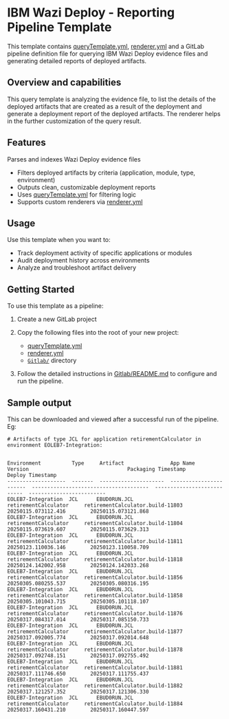 # IBM Wazi Deploy - Reporting Pipeline Template

This template contains  [queryTemplate.yml](queryTemplate.yml), [renderer.yml](renderer.yml) and a GitLab pipeline definition file for querying IBM Wazi Deploy evidence files and generating detailed reports of deployed artifacts.

## Overview and capabilities

This query template is analyzing the evidence file, to list the details of the deployed artifacts that are created as a result of the deployment and generate a deployment report of the deployed artifacts. The renderer helps in the further customization of the query result.

## Features

 Parses and indexes Wazi Deploy evidence files
  * Filters deployed artifacts by criteria (application, module, type, environment)
  * Outputs clean, customizable deployment reports
  * Uses [queryTemplate.yml](queryTemplate.yml) for filtering logic
  * Supports custom renderers via [renderer.yml](renderer.yml)

## Usage

Use this template when you want to:

   * Track deployment activity of specific applications or modules
   * Audit deployment history across environments
   * Analyze and troubleshoot artifact delivery

## Getting Started

To use this template as a pipeline:

   1. Create a new GitLab project
   2. Copy the following files into the root of your new project:
      * [queryTemplate.yml](queryTemplate.yml) 
      * [renderer.yml](renderer.yml) 
      * [`Gitlab/`](./Gitlab/) directory  

   3. Follow the detailed instructions in [Gitlab/README.md](./Gitlab/README.md) to configure and run the pipeline.


## Sample output 
This can be downloaded and viewed after a successful run of the pipeline.
Eg:

```
# Artifacts of type JCL for application retirementCalculator in environment EOLEB7-Integration:


Environment          Type     Artifact               App Name                 Version                                Packaging Timestamp          Deploy Timestamp
-------------------  -------  ---------------------  -----------------------  --------------------------------------  ---------------------------  -------------------------
EOLEB7-Integration  JCL      EBUD0RUN.JCL           retirementCalculator     retirementCalculator.build-11803        20250115.073112.416        20250115.073121.868
EOLEB7-Integration  JCL      EBUD0RUN.JCL           retirementCalculator     retirementCalculator.build-11804        20250115.073619.607        20250115.073629.313
EOLEB7-Integration  JCL      EBUD0RUN.JCL           retirementCalculator     retirementCalculator.build-11811        20250123.110036.146        20250123.110058.709
EOLEB7-Integration  JCL      EBUD0RUN.JCL           retirementCalculator     retirementCalculator.build-11818        20250124.142002.958        20250124.142033.268
EOLEB7-Integration  JCL      EBUD0RUN.JCL           retirementCalculator     retirementCalculator.build-11856        20250305.080255.537        20250305.080316.195
EOLEB7-Integration  JCL      EBUD0RUN.JCL           retirementCalculator     retirementCalculator.build-11858        20250305.101043.715        20250305.101118.107
EOLEB7-Integration  JCL      EBUD0RUN.JCL           retirementCalculator     retirementCalculator.build-11876        20250317.084317.014        20250317.085150.733
EOLEB7-Integration  JCL      EBUD0RUN.JCL           retirementCalculator     retirementCalculator.build-11877        20250317.092005.774        20250317.092014.648
EOLEB7-Integration  JCL      EBUD0RUN.JCL           retirementCalculator     retirementCalculator.build-11878        20250317.092748.151        20250317.092755.492
EOLEB7-Integration  JCL      EBUD0RUN.JCL           retirementCalculator     retirementCalculator.build-11881        20250317.111746.650        20250317.111755.437
EOLEB7-Integration  JCL      EBUD0RUN.JCL           retirementCalculator     retirementCalculator.build-11882        20250317.121257.352        20250317.121306.330
EOLEB7-Integration  JCL      EBUD0RUN.JCL           retirementCalculator     retirementCalculator.build-11884        20250317.160431.210        20250317.160447.597

```

